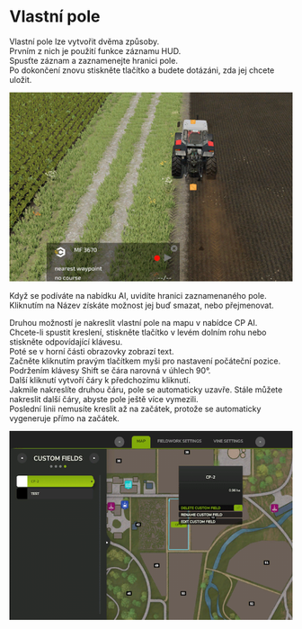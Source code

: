 # Vlastní pole

  
Vlastní pole lze vytvořit dvěma způsoby.  
Prvním z nich je použití funkce záznamu HUD.  
Spusťte záznam a zaznamenejte hranici pole.  
Po dokončení znovu stiskněte tlačítko a budete dotázáni, zda jej chcete uložit.  


![Image](../assets/images/recordcustomhelp_0_0_765_510.png)

  
Když se podíváte na nabídku AI, uvidíte hranici zaznamenaného pole.  
Kliknutím na Název získáte možnost jej buď smazat, nebo přejmenovat.  


  
Druhou možností je nakreslit vlastní pole na mapu v nabídce CP AI.  
Chcete-li spustit kreslení, stiskněte tlačítko v levém dolním rohu nebo stiskněte odpovídající klávesu.  
Poté se v horní části obrazovky zobrazí text.  
Začněte kliknutím pravým tlačítkem myši pro nastavení počáteční pozice.  
Podržením klávesy Shift se čára narovná v úhlech 90°.  
Další kliknutí vytvoří čáry k předchozímu kliknutí.  
Jakmile nakreslíte druhou čáru, pole se automaticky uzavře. Stále můžete nakreslit další čáry, abyste pole ještě více vymezili.  
Poslední linii nemusíte kreslit až na začátek, protože se automaticky vygeneruje přímo na začátek.  


![Image](../assets/images/customfield_0_0_765_510.png)

